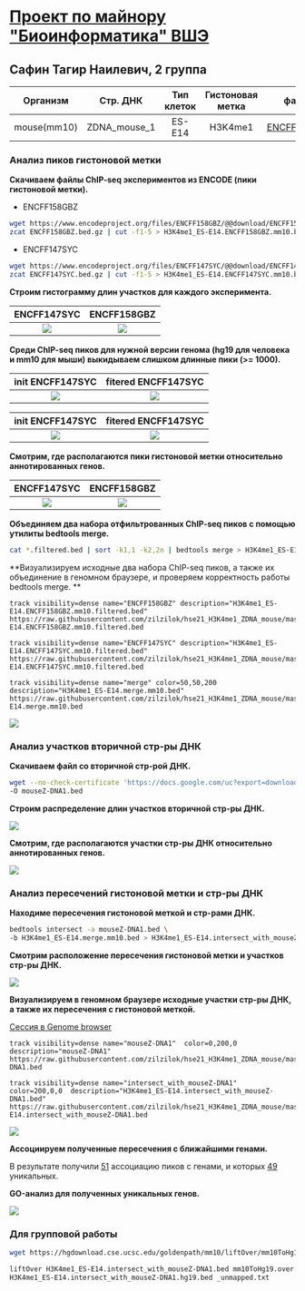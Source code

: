 # [Проект по майнору "Биоинформатика" ВШЭ](http://wiki.cs.hse.ru/%D0%9C%D0%B0%D0%B9%D0%BD%D0%BE%D1%80_%D0%91%D0%B8%D0%BE%D0%B8%D0%BD%D1%84%D0%BE%D1%80%D0%BC%D0%B0%D1%82%D0%B8%D0%BA%D0%B0_2_%D0%B3%D0%BE%D0%B4)
## Сафин Тагир Наилевич, 2 группа


|   Организм  |   Стр. ДНК   | Тип клеток | Гистоновая метка |    файл 1   |    файл 2   |
|:-----------:|:------------:|:----------:|:----------------:|:-----------:|:-----------:|
| mouse(mm10) | ZDNA_mouse_1 |   ES-E14   |      H3K4me1     | [ENCFF158GBZ](https://www.encodeproject.org/files/ENCFF158GBZ/) | [ENCFF147SYC](https://www.encodeproject.org/files/ENCFF147SYC/) |

### Анализ пиков гистоновой метки

**Скачиваем файлы ChIP-seq экспериментов из ENCODE (пики гистоновой метки).**

- ENCFF158GBZ
```bash
wget https://www.encodeproject.org/files/ENCFF158GBZ/@@download/ENCFF158GBZ.bed.gz
zcat ENCFF158GBZ.bed.gz | cut -f1-5 > H3K4me1_ES-E14.ENCFF158GBZ.mm10.bed
```
- ENCFF147SYC
```bash
wget https://www.encodeproject.org/files/ENCFF147SYC/@@download/ENCFF147SYC.bed.gz
zcat ENCFF147SYC.bed.gz | cut -f1-5 > H3K4me1_ES-E14.ENCFF147SYC.mm10.bed
```

**Строим гистограмму длин участков для каждого эксперимента.**

 ENCFF147SYC             |   ENCFF158GBZ
:-------------------------:|:-------------------------:
![](results/len_hist/len_hist.H3K4me1_ES-E14.ENCFF147SYC.mm10.png)  |  ![](results/len_hist/len_hist.H3K4me1_ES-E14.ENCFF158GBZ.mm10.png)

**Среди ChIP-seq пиков для нужной версии генома (hg19 для человека и mm10 для мыши) выкидываем слишком длинные пики (>= 1000).**

init ENCFF147SYC             |  fitered ENCFF147SYC
:-------------------------:|:-------------------------:
![](results/filter_peaks/filter_peaks.H3K4me1_ES-E14.ENCFF158GBZ.mm10.init.hist.png)  |  ![](results/filter_peaks/filter_peaks.H3K4me1_ES-E14.ENCFF158GBZ.mm10.filtered.hist.png)

init ENCFF147SYC             |  fitered ENCFF147SYC
:-------------------------:|:-------------------------:
![](results/filter_peaks/filter_peaks.H3K4me1_ES-E14.ENCFF147SYC.mm10.init.hist.png)  |  ![](results/filter_peaks/filter_peaks.H3K4me1_ES-E14.ENCFF147SYC.mm10.filtered.hist.png)

**Смотрим, где располагаются пики гистоновой метки относительно аннотированных генов.**

 ENCFF147SYC             |   ENCFF158GBZ
:-------------------------:|:-------------------------:
![](results/chip_seeker/chip_seeker.H3K4me1_ES-E14.ENCFF147SYC.mm10.filtered.plotAnnoPie.png)  |  ![](results/chip_seeker/chip_seeker.H3K4me1_ES-E14.ENCFF158GBZ.mm10.filtered.plotAnnoPie.png)

**Объединяем два набора отфильтрованных ChIP-seq пиков с помощью утилиты bedtools merge.**
```bash
cat *.filtered.bed | sort -k1,1 -k2,2n | bedtools merge > H3K4me1_ES-E14.merge.mm10.bed
```

**Визуализируем исходные два набора ChIP-seq пиков, а также их объединение в геномном браузере, и проверяем корректность работы bedtools merge.
**
```
track visibility=dense name="ENCFF158GBZ" description="H3K4me1_ES-E14.ENCFF158GBZ.mm10.filtered.bed"
https://raw.githubusercontent.com/zilzilok/hse21_H3K4me1_ZDNA_mouse/master/data/H3K4me1_ES-E14.ENCFF158GBZ.mm10.filtered.bed

track visibility=dense name="ENCFF147SYC" description="H3K4me1_ES-E14.ENCFF147SYC.mm10.filtered.bed"
https://raw.githubusercontent.com/zilzilok/hse21_H3K4me1_ZDNA_mouse/master/data/H3K4me1_ES-E14.ENCFF147SYC.mm10.filtered.bed

track visibility=dense name="merge" color=50,50,200 description="H3K4me1_ES-E14.merge.mm10.bed"
https://raw.githubusercontent.com/zilzilok/hse21_H3K4me1_ZDNA_mouse/master/data/H3K4me1_ES-E14.merge.mm10.bed
```
![](results/genome_browser/1.png)

### Анализ участков вторичной стр-ры ДНК

**Скачиваем файл со вторичной стр-рой ДНК.**
```bash
wget --no-check-certificate 'https://docs.google.com/uc?export=download&id=1gFY4Ma9OWFJBWVhgdV3TqTf8pgy_ghKy' \
-O mouseZ-DNA1.bed
```

**Строим распределение длин участков вторичной стр-ры ДНК.**

![](results/len_hist/len_hist.mouseZ-DNA1.png)

**Смотрим, где располагаются участки стр-ры ДНК относительно аннотированных генов.**

![](results/chip_seeker/chip_seeker.mouseZ-DNA1.plotAnnoPie.png)

### Анализ пересечений гистоновой метки и стр-ры ДНК

**Находиме пересечения гистоновой меткой и стр-рами ДНК.**
```bash
bedtools intersect -a mouseZ-DNA1.bed \
-b H3K4me1_ES-E14.merge.mm10.bed > H3K4me1_ES-E14.intersect_with_mouseZ-DNA1.bed
```

**Смотрим расположение пересечения гистоновой метки и участков стр-ры ДНК.**

![](results/chip_seeker/chip_seeker.H3K4me1_ES-E14.intersect_with_mouseZ-DNA1.plotAnnoPie.png)

**Визуализируем в геномном браузере исходные участки стр-ры ДНК, а также их пересечения с гистоновой меткой.**

[Сессия в Genome browser](results/genome_browser/hse21_H3K4me1_ZDNA_mouse_session.gz)
```
track visibility=dense name="mouseZ-DNA1"  color=0,200,0  description="mouseZ-DNA1"
https://raw.githubusercontent.com/zilzilok/hse21_H3K4me1_ZDNA_mouse/master/data/mouseZ-DNA1.bed

track visibility=dense name="intersect_with_mouseZ-DNA1"  color=200,0,0  description="H3K4me1_ES-E14.intersect_with_mouseZ-DNA1.bed"
https://raw.githubusercontent.com/zilzilok/hse21_H3K4me1_ZDNA_mouse/master/data/H3K4me1_ES-E14.intersect_with_mouseZ-DNA1.bed
```
![](results/genome_browser/2.png)

**Ассоциируем полученные пересечения с ближайшими генами.**

В результате получили [51](data/H3K4me1_ES-E14.intersect_with_mouseZ-DNA1.genes.txt) ассоциацию пиков с генами, и которых [49](data/H3K4me1_ES-E14.intersect_with_mouseZ-DNA1.genes_uniq.txt) уникальных.

**GO-анализ для полученных уникальных генов.**

![](results/panther/results.png)

### Для групповой работы

```bash
wget https://hgdownload.cse.ucsc.edu/goldenpath/mm10/liftOver/mm10ToHg19.over.chain.gz

liftOver H3K4me1_ES-E14.intersect_with_mouseZ-DNA1.bed mm10ToHg19.over.chain.gz \
H3K4me1_ES-E14.intersect_with_mouseZ-DNA1.hg19.bed _unmapped.txt
```
